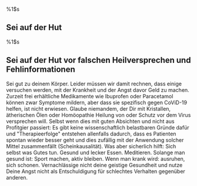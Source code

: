%1$s
## Sei auf der Hut 

%1$s
## Sei auf der Hut vor falschen Heilversprechen und Fehlinformationen

Sei gut zu deinem Körper. Leider müssen wir damit rechnen, dass einige versuchen werden, mit der Krankheit und der Angst davor Geld zu machen.
Zurzeit frei erhältliche Medikamente wie Ibuprofen oder Paracetamol können zwar Symptome mildern, aber dass sie spezifisch gegen CoViD-19 helfen, ist nicht erwiesen.
Glaube niemandem, der Dir mit Kristallen, ätherischen Ölen oder Homöopathie Heilung von oder Schutz vor dem Virus versprechen will.
Selbst wenn dies mit guten Absichten und nicht aus Profitgier passiert: Es gibt keine wissenschaftlich belastbaren Gründe dafür und "Therapieerfolge" entstehen allenfalls dadurch, dass es Patienten spontan wieder besser geht  und dies zufällig mit der Anwendung solcher Mittel zusammenfällt (Scheinkausalität).
Was aber sicherlich hilft: Sich selbst was Gutes tun. Gesund und lecker Essen. Meditieren. Solange man gesund ist: Sport machen, aktiv bleiben. Wenn man krank wird: ausruhen, sich schonen. Vernachlässige nicht deine geistige Gesundheit und nutze Deine Angst nicht als Entschuldigung für schlechtes Verhalten gegenüber anderen.
